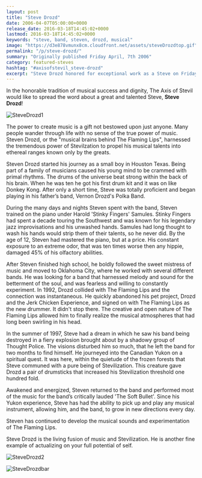 ```yaml
---
layout: post
title: "Steve Drozd"
date: 2006-04-07T05:00:00+0000
release_date: 2016-03-18T14:45:02+0000
lastmod: 2016-03-18T14:45:02+0000
keywords: "steve, band, steven, drozd, musical"
image: "https://d3e878vmunx8cm.cloudfront.net/assets/steveDrozdtop.gif"
permalink: "/p/steve-drozd/"
summary: "Originally published Friday April, 7th 2006"
category: featured-steves
hashtag: "#axisofstevil_steve-drozd"
excerpt: "Steve Drozd honored for exceptional work as a Steve on Friday April, 7th 2006"
---
```


[id_1]: https://d3e878vmunx8cm.cloudfront.net/assets/steveDrozdtop.gif "SteveDrozd1"[id_2]: https://d3e878vmunx8cm.cloudfront.net/assets/steveDrozdbottom.gif "SteveDrozd2"[id_3]: https://d3e878vmunx8cm.cloudfront.net/assets/steveDrozdbar.gif "SteveDrozdbar"

In the honorable tradition of musical success and dignity, The Axis of Stevil would like to spread the word about a great and talented Steve, **Steve Drozd**!

![SteveDrozd1][id_1]

The power to create music is a gift not bestowed upon just anyone. Many people wander through life with no sense of the true power of music.  Steven Drozd, or the "musical brains behind The Flaming Lips", harnessed the tremendous power of Stevilzation to propel his musical talents into ethereal ranges known only by the greats.

Steven Drozd started his journey as a small boy in Houston Texas. Being part of a family of musicians caused his young mind to be crammed with primal rhythms. The drums of the universe beat strong within the back of his brain. When he was ten he got his first drum kit and it was on like Donkey Kong. After only a short time, Steve was totally proficient and began playing in his father’s band, Vernon Drozd's Polka Band.

During the many days and nights Steven spent with the band, Steven trained on the piano under Harold 'Stinky Fingers' Samules. Stinky Fingers had spent a decade touring the Southwest and was known for his legendary jazz improvisations and his unwashed hands. Samules had long thought to wash his hands would strip them of their talents, so he never did. By the age of 12, Steven had mastered the piano, but at a price. His constant exposure to an extreme odor, that was ten times worse then any hippie, damaged 45% of his olfactory abilities. 

After Steven finished high school, he boldly followed the sweet mistress of music and moved to Oklahoma City, where he worked with several different bands. He was looking for a band that harnessed melody and sound for the betterment of the soul, and was fearless and willing to constantly experiment.  In 1992, Drozd collided with The Flaming Lips and the connection was instantaneous. He quickly abandoned his pet project, Drozd and the Jerk Chicken Experience, and signed on with The Flaming Lips as the new drummer. It didn't stop there. The creative and open nature of The Flaming Lips allowed him to finally realize the musical atmospheres that had long been swirling in his head. 

In the summer of 1997, Steve had a dream in which he saw his band being destroyed in a fiery explosion brought about by a shadowy group of Thought Police. The visions disturbed him so much, that he left the band for two months to find himself. He journeyed into the Canadian Yukon on a spiritual quest. It was here, within the quietude of the frozen forests that Steve communed with a pure being of Stevilization. This creature gave Drozd a pair of drumsticks that increased his Stevilization threshold one hundred fold.

Awakened and energized, Steven returned to the band and performed most of the music for the band’s critically lauded 'The Soft Bullet'. Since his Yukon experience, Steve has had the ability to pick up and play any musical instrument, allowing him, and the band, to grow in new directions every day. 

Steven has continued to develop the musical sounds and experimentation of The Flaming Lips.

Steve Drozd is the living fusion of music and Stevilization. He is another fine example of actualizing on your full potential of self.

![SteveDrozd2][id_2]

![SteveDrozdbar][id_3]
